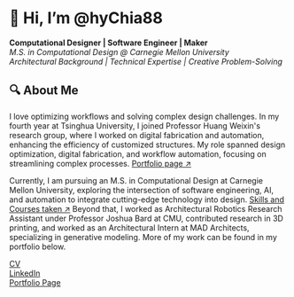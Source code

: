# 👋 Hi, I’m @hyChia88
**Computational Designer | Software Engineer | Maker**  
*M.S. in Computational Design @ Carnegie Mellon University*  
*Architectural Background | Technical Expertise | Creative Problem-Solving*  

## 🔍 About Me  
I love optimizing workflows and solving complex design challenges. In my fourth year at Tsinghua University, I joined Professor Huang Weixin's research group, where I worked on digital fabrication and automation, enhancing the efficiency of customized structures. My role spanned design optimization, digital fabrication, and workflow automation, focusing on streamlining complex processes. <a href="https://hychia88.github.io/"> Portfolio page ↗ </a>  
  
Currently, I am pursuing an M.S. in Computational Design at Carnegie Mellon University, exploring the intersection of software engineering, AI, and automation to integrate cutting-edge technology into design. <a href="https://hychia88.github.io/cs-projects.html">Skills and Courses taken ↗</a>
Beyond that, I worked as Architectural Robotics Research Assistant under Professor Joshua Bard at CMU, contributed research in 3D printing, and worked as an Architectural Intern at MAD Architects, specializing in generative modeling. More of my work can be found in my portfolio below.

<a href="http://hyChia88.github.io/cv.pdf"> CV </a>  
<a href="https://linkedin.com/in/huiyen-chia"> LinkedIn </a>  
<a href="https://hychia88.github.io/"> Portfolio Page </a>  
